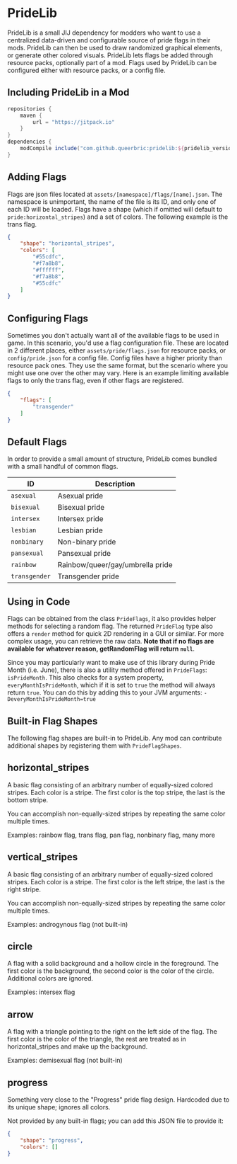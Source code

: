 # PrideLib
PrideLib is a small JIJ dependency for modders who want to use a centralized data-driven and configurable source of pride flags in their mods. PrideLib can then be used to draw randomized graphical elements, or generate other colored visuals. PrideLib lets flags be added through resource packs, optionally part of a mod. Flags used by PrideLib can be configured either with resource packs, or a config file.

## Including PrideLib in a Mod
```gradle
repositories {
	maven {
		url = "https://jitpack.io"
	}
}
dependencies {
	modCompile include("com.github.queerbric:pridelib:${pridelib_version}")
}
```

## Adding Flags
Flags are json files located at `assets/[namespace]/flags/[name].json`. The namespace is unimportant, the name of the file is its ID, and only one of each ID will be loaded. Flags have a shape (which if omitted will default to `pride:horizontal_stripes`) and a set of colors. The following example is the trans flag.
```json
{
	"shape": "horizontal_stripes",
	"colors": [
		"#55cdfc",
		"#f7a8b8",
		"#ffffff",
		"#f7a8b8",
		"#55cdfc"
	]
}
```

## Configuring Flags
Sometimes you don't actually want all of the available flags to be used in game. In this scenario, you'd use a flag configuration file. These are located in 2 different places, either `assets/pride/flags.json` for resource packs, or `config/pride.json` for a config file. Config files have a higher priority than resource pack ones. They use the same format, but the scenario where you might use one over the other may vary. Here is an example limiting available flags to only the trans flag, even if other flags are registered.
```json
{
	"flags": [
		"transgender"
	]
}
```

## Default Flags
In order to provide a small amount of structure, PrideLib comes bundled with a small handful of common flags.

| ID | Description |
| --- | --- |
| `asexual` | Asexual pride |
| `bisexual` | Bisexual pride |
| `intersex` | Intersex pride |
| `lesbian` | Lesbian pride |
| `nonbinary` | Non-binary pride |
| `pansexual` | Pansexual pride |
| `rainbow` | Rainbow/queer/gay/umbrella pride |
| `transgender` | Transgender pride |

## Using in Code
Flags can be obtained from the class `PrideFlags`, it also provides helper methods for selecting a random flag. The returned `PrideFlag` type also offers a `render` method for quick 2D rendering in a GUI or similar. For more complex usage, you can retrieve the raw data. **Note that if no flags are available for whatever reason, getRandomFlag will return `null`**.

Since you may particularly want to make use of this library during Pride Month (i.e. June), there is also a utility method offered in `PrideFlags`: `isPrideMonth`. This also checks for a system property, `everyMonthIsPrideMonth`, which if it is set to `true` the method will always return `true`. You can do this by adding this to your JVM arguments: `-DeveryMonthIsPrideMonth=true`

## Built-in Flag Shapes
The following flag shapes are built-in to PrideLib. Any mod can contribute additional shapes by registering them with `PrideFlagShapes`.

## horizontal_stripes
A basic flag consisting of an arbitrary number of equally-sized colored stripes. Each color is a stripe. The first color is the top stripe, the last is the bottom stripe.

You can accomplish non-equally-sized stripes by repeating the same color multiple times.

Examples: rainbow flag, trans flag, pan flag, nonbinary flag, many more

## vertical_stripes
A basic flag consisting of an arbitrary number of equally-sized colored stripes. Each color is a stripe. The first color is the left stripe, the last is the right stripe.

You can accomplish non-equally-sized stripes by repeating the same color multiple times.

Examples: androgynous flag (not built-in)

## circle
A flag with a solid background and a hollow circle in the foreground. The first color is the background, the second color is the color of the circle. Additional colors are ignored.

Examples: intersex flag

## arrow
A flag with a triangle pointing to the right on the left side of the flag. The first color is the color of the triangle, the rest are treated as in horizontal_stripes and make up the background.

Examples: demisexual flag (not built-in)

## progress
Something very close to the "Progress" pride flag design. Hardcoded due to its unique shape; ignores all colors.

Not provided by any built-in flags; you can add this JSON file to provide it:

```json
{
	"shape": "progress",
	"colors": []
}
```
